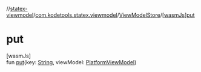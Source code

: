 //[statex-viewmodel](../../../index.md)/[com.kodetools.statex.viewmodel](../index.md)/[ViewModelStore](index.md)/[[wasmJs]put]([wasm-js]put.md)

# put

[wasmJs]\
fun [put]([wasm-js]put.md)(key: [String](https://kotlinlang.org/api/core/kotlin-stdlib/kotlin/-string/index.html), viewModel: [PlatformViewModel](../-platform-view-model/index.md))
